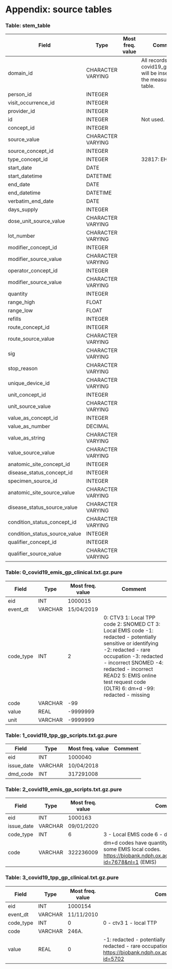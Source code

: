 # Appendix: source tables

### Table: stem_table

| Field | Type | Most freq. value | Comment |
| --- | --- | --- | --- |
| domain_id | CHARACTER VARYING |  | All records from covid19_gp_clinical will be inserted in the measurement table. |
| person_id | INTEGER |  |  |
| visit_occurrence_id | INTEGER |  |  |
| provider_id | INTEGER |  |  |
| id | INTEGER |  | Not used. |
| concept_id | INTEGER |  |  |
| source_value | CHARACTER VARYING |  |  |
| source_concept_id | INTEGER |  |  |
| type_concept_id | INTEGER |  | 32817: EHR |
| start_date | DATE |  |  |
| start_datetime | DATETIME |  |  |
| end_date | DATE |  |  |
| end_datetime | DATETIME |  |  |
| verbatim_end_date | DATE |  |  |
| days_supply | INTEGER |  |  |
| dose_unit_source_value | CHARACTER VARYING |  |  |
| lot_number | CHARACTER VARYING |  |  |
| modifier_concept_id | INTEGER |  |  |
| modifier_source_value | CHARACTER VARYING |  |  |
| operator_concept_id | INTEGER |  |  |
| modifier_source_value | CHARACTER VARYING |  |  |
| quantity | INTEGER |  |  |
| range_high | FLOAT |  |  |
| range_low | FLOAT |  |  |
| refills | INTEGER |  |  |
| route_concept_id | INTEGER |  |  |
| route_source_value | CHARACTER VARYING |  |  |
| sig | CHARACTER VARYING |  |  |
| stop_reason | CHARACTER VARYING |  |  |
| unique_device_id | CHARACTER VARYING |  |  |
| unit_concept_id | INTEGER |  |  |
| unit_source_value | CHARACTER VARYING |  |  |
| value_as_concept_id | INTEGER |  |  |
| value_as_number | DECIMAL |  |  |
| value_as_string | CHARACTER VARYING |  |  |
| value_source_value | CHARACTER VARYING |  |  |
| anatomic_site_concept_id | INTEGER |  |  |
| disease_status_concept_id | INTEGER |  |  |
| specimen_source_id | INTEGER |  |  |
| anatomic_site_source_value | CHARACTER VARYING |  |  |
| disease_status_source_value | CHARACTER VARYING |  |  |
| condition_status_concept_id | CHARACTER VARYING |  |  |
| condition_status_source_value | INTEGER |  |  |
| qualifier_concept_id | INTEGER |  |  |
| qualifier_source_value | CHARACTER VARYING |  |  |

### Table: 0_covid19_emis_gp_clinical.txt.gz.pure

| Field | Type | Most freq. value | Comment |
| --- | --- | --- | --- |
| eid | INT | 1000015 |  |
| event_dt | VARCHAR | 15/04/2019 |  |
| code_type | INT | 2 | 0: CTV3  1: Local TPP code  2: SNOMED CT  3: Local EMIS code  -1: redacted - potentially sensitive or identifying  -2: redacted - rare occupation  -3: redacted - incorrect SNOMED  -4: redacted - incorrect READ2  5: EMIS online test request code (OLTR)  6: dm+d  -99: redacted - missing     |
| code | VARCHAR | -99 |  |
| value | REAL | -9999999 |  |
| unit | VARCHAR | -9999999 |  |

### Table: 1_covid19_tpp_gp_scripts.txt.gz.pure

| Field | Type | Most freq. value | Comment |
| --- | --- | --- | --- |
| eid | INT | 1000040 |  |
| issue_date | VARCHAR | 10/04/2018 |  |
| dmd_code | INT | 317291008 |  |

### Table: 2_covid19_emis_gp_scripts.txt.gz.pure

| Field | Type | Most freq. value | Comment |
| --- | --- | --- | --- |
| eid | INT | 1000163 |  |
| issue_date | VARCHAR | 09/01/2020 |  |
| code_type | INT | 6 | 3 - Local EMIS code  6 - dm+d code |
| code | VARCHAR | 322236009 | dm+d codes have quantity and unit information, some EMIS local codes.  https://biobank.ndph.ox.ac.uk/showcase/coding.cgi?id=7678&nl=1 (EMIS) |

### Table: 3_covid19_tpp_gp_clinical.txt.gz.pure

| Field | Type | Most freq. value | Comment |
| --- | --- | --- | --- |
| eid | INT | 1000154 |  |
| event_dt | VARCHAR | 11/11/2010 |  |
| code_type | INT | 0 | 0 - ctv3  1 - local TTP |
| code | VARCHAR | 246A. |  |
| value | REAL | 0 | -1: redacted - potentially sensitive or identifying  -2: redacted - rare occupation  https://biobank.ndph.ox.ac.uk/showcase/coding.cgi?id=5702 |

